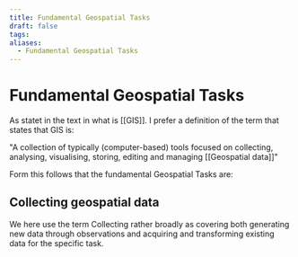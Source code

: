 ```yaml
---
title: Fundamental Geospatial Tasks
draft: false
tags:
aliases:
  - Fundamental Geospatial Tasks
---
```

 
# Fundamental Geospatial Tasks
As statet in the text in what is [[GIS]]. I prefer a definition of the term that states that GIS is:

"A collection of typically (computer-based) tools focused on collecting, analysing, visualising, storing, editing and managing [[Geospatial data]]"

Form this follows that the fundamental Geospatial Tasks are:
## Collecting geospatial data
We here use the term Collecting rather broadly as covering both generating new data through observations and acquiring and transforming  existing data for the specific task.


